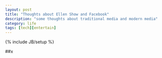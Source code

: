 ```yaml
---
layout: post
title: "Thoughts about Ellen Show and Facebook"
description: "some thoughts about traditional media and modern media"
category: life
tags: [tech][entertain]
---
```

{% include JB/setup %}

##x